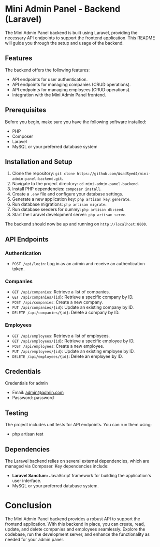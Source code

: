 # Mini Admin Panel - Backend (Laravel)

The Mini Admin Panel backend is built using Laravel, providing the necessary API endpoints to support the frontend application. This README will guide you through the setup and usage of the backend.

## Features

The backend offers the following features:

- API endpoints for user authentication.
- API endpoints for managing companies (CRUD operations).
- API endpoints for managing employees (CRUD operations).
- Integration with the Mini Admin Panel frontend.

## Prerequisites

Before you begin, make sure you have the following software installed:

- PHP
- Composer
- Laravel
- MySQL or your preferred database system

## Installation and Setup

1. Clone the repository: `git clone https://github.com/AsadSyed4/mini-admin-panel-backend.git`.
2. Navigate to the project directory: `cd mini-admin-panel-backend`.
3. Install PHP dependencies: `composer install`.
4. Create a `.env` file and configure your database settings.
5. Generate a new application key: `php artisan key:generate`.
6. Run database migrations: `php artisan migrate`.
6. Run database seeders for dummy: `php artisan db:seed`.
7. Start the Laravel development server: `php artisan serve`.

The backend should now be up and running on `http://localhost:8000`.

## API Endpoints

### Authentication

- `POST /api/login`: Log in as an admin and receive an authentication token.

### Companies

- `GET /api/companies`: Retrieve a list of companies.
- `GET /api/companies/{id}`: Retrieve a specific company by ID.
- `POST /api/companies`: Create a new company.
- `PUT /api/companies/{id}`: Update an existing company by ID.
- `DELETE /api/companies/{id}`: Delete a company by ID.

### Employees

- `GET /api/employees`: Retrieve a list of employees.
- `GET /api/employees/{id}`: Retrieve a specific employee by ID.
- `POST /api/employees`: Create a new employee.
- `PUT /api/employees/{id}`: Update an existing employee by ID.
- `DELETE /api/employees/{id}`: Delete an employee by ID.

## Credentials
Credentials for admin
- Email: admin@admin.com
- Password: password

## Testing

The project includes unit tests for API endpoints. You can run them using:

- php artisan test

## Dependencies
The Laravel backend relies on several external dependencies, which are managed via Composer. Key dependencies include:

- **Laravel Sanctum:** JavaScript framework for building the application's user interface.
- MySQL or your preferred database system.

# Conclusion
The Mini Admin Panel backend provides a robust API to support the frontend application. With this backend in place, you can create, read, update, and delete companies and employees seamlessly. Explore the codebase, run the development server, and enhance the functionality as needed for your admin panel.
